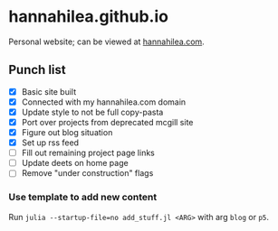 # hannahilea.github.io

Personal website; can be viewed at [hannahilea.com](https://hannahilea.com).

## Punch list
- [x] Basic site built
- [x] Connected with my hannahilea.com domain
- [x] Update style to not be full copy-pasta
- [x] Port over projects from deprecated mcgill site 
- [x] Figure out blog situation
- [x] Set up rss feed
- [ ] Fill out remaining project page links
- [ ] Update deets on home page
- [ ] Remove "under construction" flags

### Use template to add new content
Run `julia --startup-file=no add_stuff.jl <ARG>` with arg `blog` or `p5`. 
